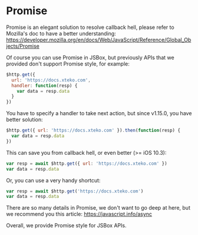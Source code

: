 # Promise

Promise is an elegant solution to resolve callback hell, please refer to Mozilla's doc to have a better understanding: https://developer.mozilla.org/en/docs/Web/JavaScript/Reference/Global_Objects/Promise

Of course you can use Promise in JSBox, but previously APIs that we provided don't support Promise style, for example:

```js
$http.get({
  url: 'https://docs.xteko.com',
  handler: function(resp) {
    var data = resp.data
  }
})
```

You have to specify a handler to take next action, but since v1.15.0, you have better solution:

```js
$http.get({ url: 'https://docs.xteko.com' }).then(function(resp) {
  var data = resp.data
})
```

This can save you from callback hell, or even better (>= iOS 10.3):

```js
var resp = await $http.get({ url: 'https://docs.xteko.com' })
var data = resp.data
```

Or, you can use a very handy shortcut:

```js
var resp = await $http.get('https://docs.xteko.com')
var data = resp.data
```

There are so many details in Promise, we don't want to go deep at here, but we recommend you this article: https://javascript.info/async

Overall, we provide Promise style for JSBox APIs.